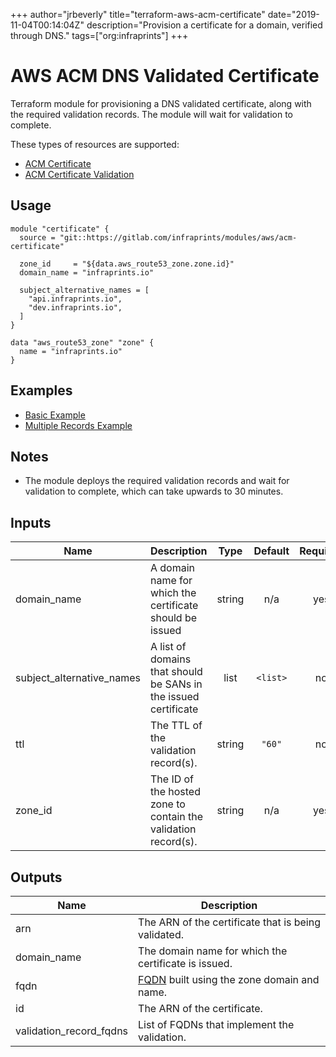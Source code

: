 +++
author="jrbeverly"
title="terraform-aws-acm-certificate"
date="2019-11-04T00:14:04Z"
description="Provision a certificate for a domain, verified through DNS."
tags=["org:infraprints"]
+++

# AWS ACM DNS Validated Certificate

Terraform module for provisioning a DNS validated certificate, along with the required validation records. The module will wait for validation to complete.

These types of resources are supported:

- [ACM Certificate](https://www.terraform.io/docs/providers/aws/r/acm_certificate.html)
- [ACM Certificate Validation](https://www.terraform.io/docs/providers/aws/r/acm_certificate_validation.html)

## Usage

```hcl
module "certificate" {
  source = "git::https://gitlab.com/infraprints/modules/aws/acm-certificate"

  zone_id     = "${data.aws_route53_zone.zone.id}"
  domain_name = "infraprints.io"

  subject_alternative_names = [
    "api.infraprints.io",
    "dev.infraprints.io",
  ]
}

data "aws_route53_zone" "zone" {
  name = "infraprints.io"
}
```

## Examples

- [Basic Example](examples/basic)
- [Multiple Records Example](examples/multi)

## Notes

- The module deploys the required validation records and wait for validation to complete, which can take upwards to 30 minutes.

## Inputs

| Name | Description | Type | Default | Required |
|------|-------------|:----:|:-----:|:-----:|
| domain\_name | A domain name for which the certificate should be issued | string | n/a | yes |
| subject\_alternative\_names | A list of domains that should be SANs in the issued certificate | list | `<list>` | no |
| ttl | The TTL of the validation record(s). | string | `"60"` | no |
| zone\_id | The ID of the hosted zone to contain the validation record(s). | string | n/a | yes |

## Outputs

| Name | Description |
|------|-------------|
| arn | The ARN of the certificate that is being validated. |
| domain\_name | The domain name for which the certificate is issued. |
| fqdn | [FQDN](https://en.wikipedia.org/wiki/Fully_qualified_domain_name) built using the zone domain and name. |
| id | The ARN of the certificate. |
| validation\_record\_fqdns | List of FQDNs that implement the validation. |
